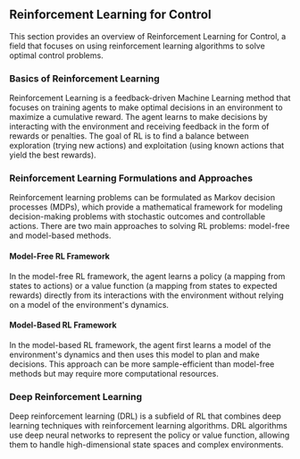 ## Reinforcement Learning for Control
This section provides an overview of Reinforcement Learning for Control, a field that focuses on using reinforcement learning algorithms to solve optimal control problems. 
### Basics of Reinforcement Learning
Reinforcement Learning is a feedback-driven Machine Learning method that focuses on training agents to make optimal decisions in an environment to maximize a cumulative reward. 
The agent learns to make decisions by interacting with the environment and receiving feedback in the form of rewards or penalties. The goal of RL is to find a balance between exploration (trying new actions) and exploitation (using known actions that yield the best rewards).
### Reinforcement Learning Formulations and Approaches
Reinforcement learning problems can be formulated as Markov decision processes (MDPs), which provide a mathematical framework for modeling decision-making problems with stochastic outcomes and controllable actions. 
There are two main approaches to solving RL problems: model-free and model-based methods.
#### Model-Free RL Framework
In the model-free RL framework, the agent learns a policy (a mapping from states to actions) or a value function (a mapping from states to expected rewards) directly from its interactions with the environment without relying on a model of the environment's dynamics.
#### Model-Based RL Framework
In the model-based RL framework, the agent first learns a model of the environment's dynamics and then uses this model to plan and make decisions. This approach can be more sample-efficient than model-free methods but may require more computational resources.
### Deep Reinforcement Learning
Deep reinforcement learning (DRL) is a subfield of RL that combines deep learning techniques with reinforcement learning algorithms. DRL algorithms use deep neural networks to represent the policy or value function, allowing them to handle high-dimensional state spaces and complex environments.
